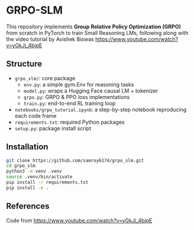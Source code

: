 # GRPO-SLM

This repository implements **Group Relative Policy Optimization (GRPO)** from scratch in PyTorch to train Small Reasoning LMs, following along with the video tutorial by Avishek Biswas https://www.youtube.com/watch?v=yGkJj_4bjpE 

## Structure

- `grpo_slm/`: core package  
  - `env.py`: a simple gym.Env for reasoning tasks  
  - `model.py`: wraps a Hugging Face causal LM + tokenizer  
  - `grpo.py`: GRPO & PPO loss implementations  
  - `train.py`: end-to-end RL training loop  
- `notebooks/grpo_tutorial.ipynb`: a step-by-step notebook reproducing each code frame  
- `requirements.txt`: required Python packages  
- `setup.py`: package install script

## Installation

```bash
git clone https://github.com/samroy6174/grpo_slm.git
cd grpo_slm
python3 -m venv .venv
source .venv/bin/activate
pip install -r requirements.txt
pip install -e .
```

## References

Code from https://www.youtube.com/watch?v=yGkJj_4bjpE
